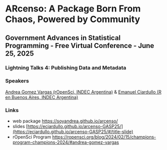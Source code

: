 # ARcenso: A Package Born From Chaos, Powered by Community 

## Government Advances in Statistical Programming - Free Virtual Conference - June 25, 2025

### Lightning Talks 4: Publishing Data and Metadata 

### Speakers
[Andrea Gomez Vargas (rOpenSci, INDEC Argentina)]() & [Emanuel Ciardullo (R en Buenos Aires, INDEC Argentina)](https://github.com/ECiardullo)


### Links 
- web package https://soyandrea.github.io/arcenso/
- slides [https://eciardullo.github.io/arcenso-GASP25/](https://eciardullo.github.io/arcenso-GASP25/#/title-slide)
- rOpenSci Program https://ropensci.org/blog/2024/02/15/champions-program-champions-2024/#andrea-gomez-vargas
